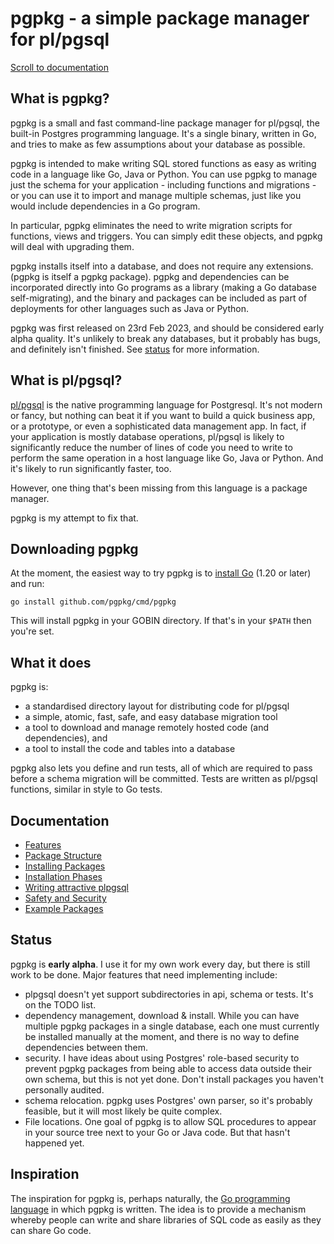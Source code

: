 # pgpkg - a simple package manager for pl/pgsql

[Scroll to documentation](#documentation)

## What is pgpkg?

pgpkg is a small and fast command-line package manager for pl/pgsql, the built-in Postgres programming language.
It's a single binary, written in Go, and tries to make as few assumptions about your database as possible.

pgpkg is intended to make writing SQL stored functions as easy as writing code in a language like Go, Java or Python.
You can use pgpkg to manage just the schema for your application - including functions and migrations - or you can use
it to import and manage multiple schemas, just like you would include dependencies in a Go program.

In particular, pgpkg eliminates the need to write migration scripts for functions, views
and triggers. You can simply edit these objects, and pgpkg will deal with upgrading them.

pgpkg installs itself into a database, and does not require any extensions. (pgpkg is itself
a pgpkg package). pgpkg and dependencies can be incorporated directly into Go programs as a
library (making a Go database self-migrating), and the binary and packages can be included
as part of deployments for other languages such as Java or Python.

pgpkg was first released on 23rd Feb 2023, and should be considered early alpha quality.
It's unlikely to break any databases, but it probably has bugs, and definitely isn't finished.
See [status](#status) for more information.

## What is pl/pgsql?

[pl/pgsql](https://www.postgresql.org/docs/current/plpgsql.html) is the native programming language for Postgresql.
It's not modern or fancy, but nothing can beat it if you want to build a quick business app, or a prototype,
or even a sophisticated data management app. In fact, if your application is mostly database operations,
pl/pgsql is likely to significantly reduce the number of lines of code you need to write to perform the
same operation in a host language like Go, Java or Python. And it's likely to run significantly faster, too.

However, one thing that's been missing from this language is a package manager.

pgpkg is my attempt to fix that.

## Downloading pgpkg

At the moment, the easiest way to try pgpkg is to [install Go](https://go.dev/dl/) (1.20 or later) and run:

    go install github.com/pgpkg/cmd/pgpkg

This will install pgpkg in your GOBIN directory. If that's in your `$PATH` then you're set.

## What it does

pgpkg is:

* a standardised directory layout for distributing code for pl/pgsql
* a simple, atomic, fast, safe, and easy database migration tool
* a tool to download and manage remotely hosted code (and dependencies), and
* a tool to install the code and tables into a database

pgpkg also lets you define and run tests, all of which are required to pass before
a schema migration will be committed. Tests are written as pl/pgsql functions, similar
in style to Go tests.

## Documentation

* [Features](pages/features.md)
* [Package Structure](pages/packages.md)
* [Installing Packages](pages/installing.md)
* [Installation Phases](pages/phases.md)
* [Writing attractive plpgsql](pages/plpgsql.md)
* [Safety and Security](pages/safety.md)
* [Example Packages](pages/examples.md)

## Status

pgpkg is **early alpha**. I use it for my own work every day, but there is still work to be done.
Major features that need implementing include:

* plpgsql doesn't yet support subdirectories in api, schema or tests. It's on the TODO list.
* dependency management, download & install. While you can have multiple pgpkg packages in a single
  database, each one must currently be installed manually at the moment, and there is no way to
  define dependencies between them.
* security. I have ideas about using Postgres' role-based security to prevent pgpkg packages
  from being able to access data outside their own schema, but this is not yet done. Don't install
  packages you haven't personally audited.
* schema relocation. pgpkg uses Postgres' own parser, so it's probably feasible,
  but it will most likely be quite complex.
* File locations. One goal of pgpkg is to allow SQL procedures to appear in your source tree
  next to your Go or Java code. But that hasn't happened yet.

## Inspiration

The inspiration for pgpkg is, perhaps naturally, the [Go programming language](https://go.dev) in which pgpkg is written. The idea is
to provide a mechanism whereby people can write and share libraries of SQL code as easily as they can share Go code.